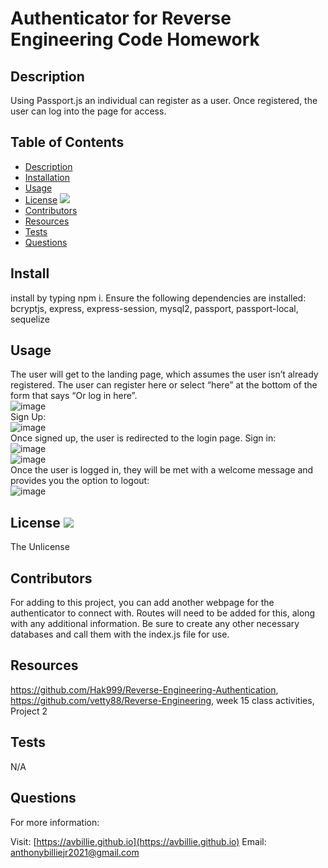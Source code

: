 # Authenticator for Reverse Engineering Code Homework

## Description 
        
Using Passport.js an individual can register as a user. Once registered, the user can log into the page for access.

## Table of Contents

* [Description](#description)
* [Installation](#install)
* [Usage](#usage)
* [License](#license) <img src="http://img.shields.io/badge/license-The Unlicense-blue">
* [Contributors](#contributors)
* [Resources](#resources)
* [Tests](#tests)
* [Questions](#questions)

## Install

install by typing npm i. Ensure the following dependencies are installed: bcryptjs, express, express-session, mysql2, passport, passport-local, sequelize

## Usage

The user will get to the landing page, which assumes the user isn’t already registered. The user can register here or select “here” at the bottom of the form that says “Or log in here”. <br /> ![image](https://user-images.githubusercontent.com/68360119/101266285-5edb3100-371b-11eb-9ed1-7f7097b11829.png) <br /> Sign Up: <br />![image](https://user-images.githubusercontent.com/68360119/101266315-abbf0780-371b-11eb-9c71-d3fdd9d52faf.png) <br /> Once signed up, the user is redirected to the login page. Sign in: <br /> ![image](https://user-images.githubusercontent.com/68360119/101266329-df019680-371b-11eb-9735-871f8ce8ec73.png) <br /> ![image](https://user-images.githubusercontent.com/68360119/101266343-00fb1900-371c-11eb-8135-2d2e3b2063e9.png) <br /> Once the user is logged in, they will be met with a welcome message and provides you the option to logout: <br /> ![image](https://user-images.githubusercontent.com/68360119/101266582-06f1f980-371e-11eb-8c7f-13d591cbf34f.png)

## License <img src="http://img.shields.io/badge/license-The Unlicense-blue">

The Unlicense



## Contributors

For adding to this project, you can add another webpage for the authenticator to connect with. Routes will need to be added for this, along with any additional information. Be sure to create any other necessary databases and call them with the index.js file for use. 

## Resources

https://github.com/Hak999/Reverse-Engineering-Authentication, https://github.com/vetty88/Reverse-Engineering, week 15 class activities, Project 2

## Tests

N/A

## Questions

For more information:

Visit: [https://avbillie.github.io](https://avbillie.github.io)
Email: anthonybilliejr2021@gmail.com
